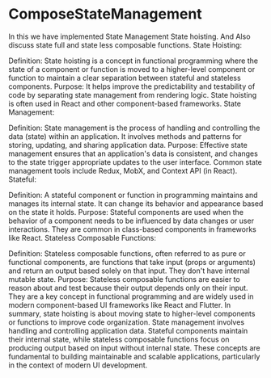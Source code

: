# ComposeStateManagement
In this we have implemented State Management State hoisting. And Also discuss state full and state less composable functions. 
State Hoisting:

Definition: State hoisting is a concept in functional programming where the state of a component or function is moved to a higher-level component or function to maintain a clear separation between stateful and stateless components.
Purpose: It helps improve the predictability and testability of code by separating state management from rendering logic. State hoisting is often used in React and other component-based frameworks.
State Management:

Definition: State management is the process of handling and controlling the data (state) within an application. It involves methods and patterns for storing, updating, and sharing application data.
Purpose: Effective state management ensures that an application's data is consistent, and changes to the state trigger appropriate updates to the user interface. Common state management tools include Redux, MobX, and Context API (in React).
Stateful:

Definition: A stateful component or function in programming maintains and manages its internal state. It can change its behavior and appearance based on the state it holds.
Purpose: Stateful components are used when the behavior of a component needs to be influenced by data changes or user interactions. They are common in class-based components in frameworks like React.
Stateless Composable Functions:

Definition: Stateless composable functions, often referred to as pure or functional components, are functions that take input (props or arguments) and return an output based solely on that input. They don't have internal mutable state.
Purpose: Stateless composable functions are easier to reason about and test because their output depends only on their input. They are a key concept in functional programming and are widely used in modern component-based UI frameworks like React and Flutter.
In summary, state hoisting is about moving state to higher-level components or functions to improve code organization. State management involves handling and controlling application data. Stateful components maintain their internal state, while stateless composable functions focus on producing output based on input without internal state. These concepts are fundamental to building maintainable and scalable applications, particularly in the context of modern UI development.
